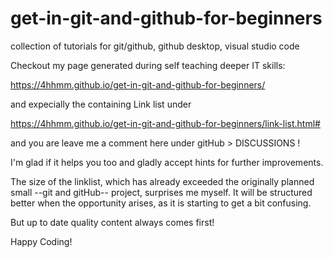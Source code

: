 # get-in-git-and-github-for-beginners
 collection of tutorials for git/github, github desktop, visual studio code

Checkout my page generated during self teaching deeper IT skills:

https://4hhmm.github.io/get-in-git-and-github-for-beginners/

and expecially the containing Link list under

https://4hhmm.github.io/get-in-git-and-github-for-beginners/link-list.html#

and you are  leave me a comment here under gitHub > DISCUSSIONS ! 

I'm glad if it helps you too and gladly accept hints for further improvements. 

The size of the linklist, which has already exceeded the originally planned small --git and gitHub-- project, surprises me myself.
It will be structured better when the opportunity arises, as it is starting to get a bit confusing.

But up to date quality content always comes first!

Happy Coding!
